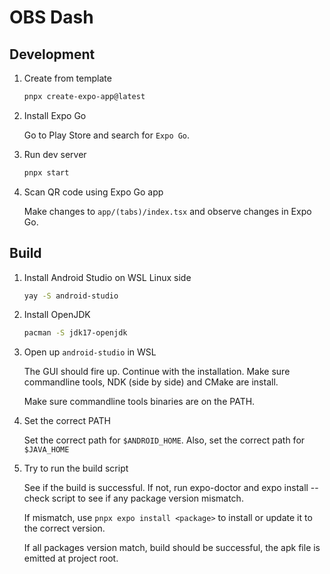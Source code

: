# OBS Dash

## Development

1. Create from template

   ```bash
   pnpx create-expo-app@latest
   ```

2. Install Expo Go
   
   Go to Play Store and search for `Expo Go`.

3. Run dev server

   ```bash
   pnpx start
   ```

4. Scan QR code using Expo Go app

   Make changes to `app/(tabs)/index.tsx` and observe changes in Expo Go.

## Build

1. Install Android Studio on WSL Linux side

   ```bash
   yay -S android-studio
   ```


2. Install OpenJDK

   ```bash
   pacman -S jdk17-openjdk
   ```


3. Open up `android-studio` in WSL 

   The GUI should fire up. Continue with the installation. Make sure commandline tools, NDK (side by side) and CMake are install.

   Make sure commandline tools binaries are on the PATH.

4. Set the correct PATH

   Set the correct path for `$ANDROID_HOME`. Also, set the correct path for `$JAVA_HOME`

5. Try to run the build script

   See if the build is successful. If not, run expo-doctor and expo install --check script to see if any package version mismatch.

   If mismatch, use `pnpx expo install <package>` to install or update it to the correct version.

   If all packages version match, build should be successful, the apk file is emitted at project root.
